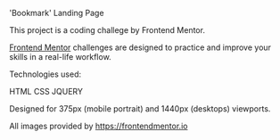 'Bookmark' Landing Page

This project is a coding challege by Frontend Mentor.

[Frontend Mentor](https://beta.frontendmentor.io) challenges are designed to practice and improve your skills in a real-life workflow.

Technologies used:

HTML
CSS
JQUERY

Designed for 375px (mobile portrait) and 1440px (desktops) viewports.

All images provided by https://frontendmentor.io
